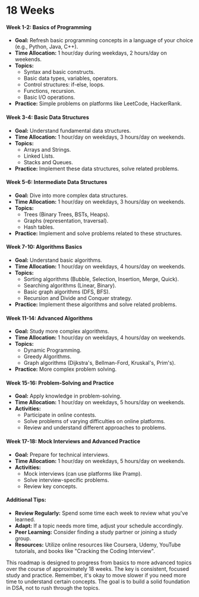 # 18 Weeks

#### Week 1-2: Basics of Programming

* **Goal:** Refresh basic programming concepts in a language of your choice (e.g., Python, Java, C++).
* **Time Allocation:** 1 hour/day during weekdays, 2 hours/day on weekends.
* **Topics:**
  * Syntax and basic constructs.
  * Basic data types, variables, operators.
  * Control structures: if-else, loops.
  * Functions, recursion.
  * Basic I/O operations.
* **Practice:** Simple problems on platforms like LeetCode, HackerRank.

#### Week 3-4: Basic Data Structures

* **Goal:** Understand fundamental data structures.
* **Time Allocation:** 1 hour/day on weekdays, 3 hours/day on weekends.
* **Topics:**
  * Arrays and Strings.
  * Linked Lists.
  * Stacks and Queues.
* **Practice:** Implement these data structures, solve related problems.

#### Week 5-6: Intermediate Data Structures

* **Goal:** Dive into more complex data structures.
* **Time Allocation:** 1 hour/day on weekdays, 3 hours/day on weekends.
* **Topics:**
  * Trees (Binary Trees, BSTs, Heaps).
  * Graphs (representation, traversal).
  * Hash tables.
* **Practice:** Implement and solve problems related to these structures.

#### Week 7-10: Algorithms Basics

* **Goal:** Understand basic algorithms.
* **Time Allocation:** 1 hour/day on weekdays, 4 hours/day on weekends.
* **Topics:**
  * Sorting algorithms (Bubble, Selection, Insertion, Merge, Quick).
  * Searching algorithms (Linear, Binary).
  * Basic graph algorithms (DFS, BFS).
  * Recursion and Divide and Conquer strategy.
* **Practice:** Implement these algorithms and solve related problems.

#### Week 11-14: Advanced Algorithms

* **Goal:** Study more complex algorithms.
* **Time Allocation:** 1 hour/day on weekdays, 4 hours/day on weekends.
* **Topics:**
  * Dynamic Programming.
  * Greedy Algorithms.
  * Graph algorithms (Dijkstra's, Bellman-Ford, Kruskal's, Prim's).
* **Practice:** More complex problem solving.

#### Week 15-16: Problem-Solving and Practice

* **Goal:** Apply knowledge in problem-solving.
* **Time Allocation:** 1 hour/day on weekdays, 5 hours/day on weekends.
* **Activities:**
  * Participate in online contests.
  * Solve problems of varying difficulties on online platforms.
  * Review and understand different approaches to problems.

#### Week 17-18: Mock Interviews and Advanced Practice

* **Goal:** Prepare for technical interviews.
* **Time Allocation:** 1 hour/day on weekdays, 5 hours/day on weekends.
* **Activities:**
  * Mock interviews (can use platforms like Pramp).
  * Solve interview-specific problems.
  * Review key concepts.

#### Additional Tips:

* **Review Regularly:** Spend some time each week to review what you've learned.
* **Adapt:** If a topic needs more time, adjust your schedule accordingly.
* **Peer Learning:** Consider finding a study partner or joining a study group.
* **Resources:** Utilize online resources like Coursera, Udemy, YouTube tutorials, and books like "Cracking the Coding Interview".

This roadmap is designed to progress from basics to more advanced topics over the course of approximately 18 weeks. The key is consistent, focused study and practice. Remember, it's okay to move slower if you need more time to understand certain concepts. The goal is to build a solid foundation in DSA, not to rush through the topics.

